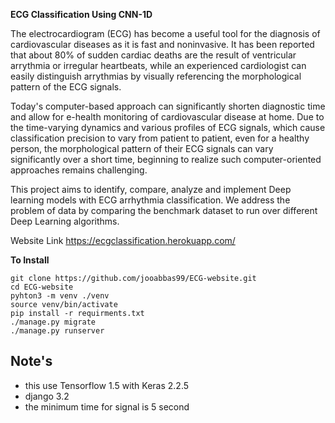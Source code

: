 
**ECG Classification Using CNN-1D**



The electrocardiogram (ECG) has become a useful tool for the diagnosis of cardiovascular diseases as it is fast and noninvasive. It has been reported that about 80% of sudden cardiac deaths are the result of ventricular arrythmia or irregular heartbeats, while an experienced cardiologist can easily distinguish arrythmias by visually referencing the morphological pattern of the ECG signals.

Today's computer-based approach can significantly shorten diagnostic time and allow for e-health monitoring of cardiovascular disease at home. Due to the time-varying dynamics and various profiles of ECG signals, which cause classification precision to vary from patient to patient, even for a healthy person, the morphological pattern of their ECG signals can vary significantly over a short time, beginning to realize such computer-oriented approaches remains challenging.

This project aims to identify, compare, analyze and implement Deep learning models with ECG arrhythmia classification. We address the problem of data by comparing the benchmark dataset to run over different Deep Learning algorithms.


Website Link https://ecgclassification.herokuapp.com/


**To Install**

    git clone https://github.com/jooabbas99/ECG-website.git
    cd ECG-website
    pyhton3 -m venv ./venv
    source venv/bin/activate
    pip install -r requirments.txt
    ./manage.py migrate
    ./manage.py runserver
## Note's
- this use Tensorflow 1.5 with Keras 2.2.5 
- django 3.2 
- the minimum time for signal is 5 second 
